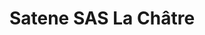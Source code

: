 ---
title: "Satene SAS La Châtre"
url: /la-chatre/satene-sas-la-chatre/
shop: Landwirtschaftlich
---